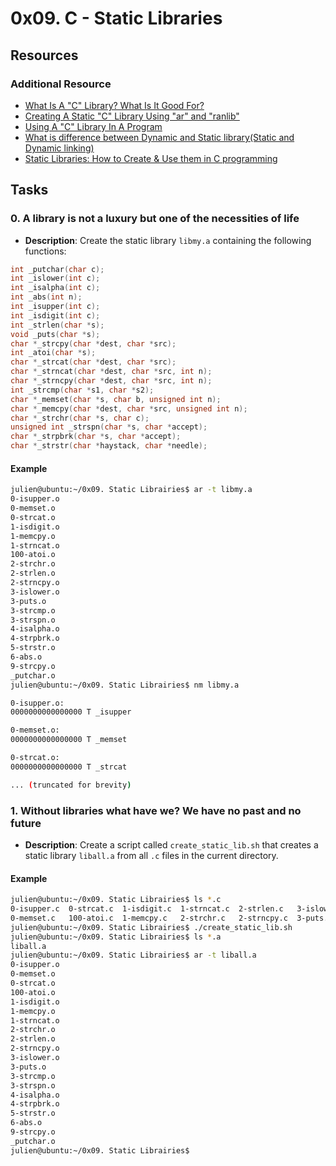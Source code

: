 # 0x09. C - Static Libraries

## Resources
### Additional Resource
- [What Is A "C" Library? What Is It Good For?](https://savanna.alxafrica.com/rltoken/XB1iH0qE6gshx0x8TfRAPQ)
- [Creating A Static "C" Library Using "ar" and "ranlib"](https://savanna.alxafrica.com/rltoken/XB1iH0qE6gshx0x8TfRAPQ)
- [Using A "C" Library In A Program](https://savanna.alxafrica.com/rltoken/XB1iH0qE6gshx0x8TfRAPQ)
- [What is difference between Dynamic and Static library(Static and Dynamic linking)](https://savanna.alxafrica.com/rltoken/PexOGO-npR_ZDQk-SpOR9g)
- [Static Libraries: How to Create & Use them in C programming](https://savanna.alxafrica.com/rltoken/63RVwYiPhjyYhOtrO_VW0Q)

## Tasks

### 0. A library is not a luxury but one of the necessities of life
- **Description**: Create the static library `libmy.a` containing the following functions:

```c
int _putchar(char c);
int _islower(int c);
int _isalpha(int c);
int _abs(int n);
int _isupper(int c);
int _isdigit(int c);
int _strlen(char *s);
void _puts(char *s);
char *_strcpy(char *dest, char *src);
int _atoi(char *s);
char *_strcat(char *dest, char *src);
char *_strncat(char *dest, char *src, int n);
char *_strncpy(char *dest, char *src, int n);
int _strcmp(char *s1, char *s2);
char *_memset(char *s, char b, unsigned int n);
char *_memcpy(char *dest, char *src, unsigned int n);
char *_strchr(char *s, char c);
unsigned int _strspn(char *s, char *accept);
char *_strpbrk(char *s, char *accept);
char *_strstr(char *haystack, char *needle);
```

#### Example
```bash
julien@ubuntu:~/0x09. Static Librairies$ ar -t libmy.a 
0-isupper.o
0-memset.o
0-strcat.o
1-isdigit.o
1-memcpy.o
1-strncat.o
100-atoi.o
2-strchr.o
2-strlen.o
2-strncpy.o
3-islower.o
3-puts.o
3-strcmp.o
3-strspn.o
4-isalpha.o
4-strpbrk.o
5-strstr.o
6-abs.o
9-strcpy.o
_putchar.o
julien@ubuntu:~/0x09. Static Librairies$ nm libmy.a 

0-isupper.o:
0000000000000000 T _isupper

0-memset.o:
0000000000000000 T _memset

0-strcat.o:
0000000000000000 T _strcat

... (truncated for brevity)
```

### 1. Without libraries what have we? We have no past and no future
- **Description**: Create a script called `create_static_lib.sh` that creates a static library `liball.a` from all `.c` files in the current directory.

#### Example
```bash
julien@ubuntu:~/0x09. Static Librairies$ ls *.c
0-isupper.c  0-strcat.c  1-isdigit.c  1-strncat.c  2-strlen.c   3-islower.c  3-strcmp.c  4-isalpha.c  5-strstr.c  9-strcpy.c  _putchar.c
0-memset.c   100-atoi.c  1-memcpy.c   2-strchr.c   2-strncpy.c  3-puts.c     3-strspn.c  4-strpbrk.c  6-abs.c
julien@ubuntu:~/0x09. Static Librairies$ ./create_static_lib.sh 
julien@ubuntu:~/0x09. Static Librairies$ ls *.a
liball.a
julien@ubuntu:~/0x09. Static Librairies$ ar -t liball.a
0-isupper.o
0-memset.o
0-strcat.o
100-atoi.o
1-isdigit.o
1-memcpy.o
1-strncat.o
2-strchr.o
2-strlen.o
2-strncpy.o
3-islower.o
3-puts.o
3-strcmp.o
3-strspn.o
4-isalpha.o
4-strpbrk.o
5-strstr.o
6-abs.o
9-strcpy.o
_putchar.o
julien@ubuntu:~/0x09. Static Librairies$ 
```
